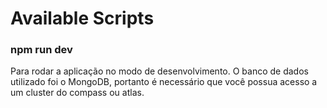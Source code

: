 # Available Scripts

### npm run dev

Para rodar a aplicação no modo de desenvolvimento. O banco de dados utilizado foi o MongoDB, portanto é necessário que você possua acesso a um cluster do compass ou atlas.
